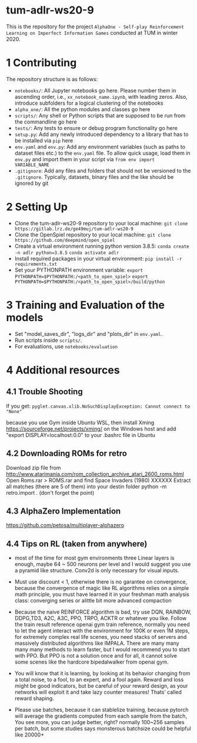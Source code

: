 # tum-adlr-ws20-9
This is the repository for the project `AlphaOne - Self-play Reinforcement Learning on Imperfect Information Games` conducted at TUM in winter 2020.

# 1 Contributing
The repository structure is as follows:
 * `notebooks/`: All Jupyter notebooks go here. Please number them in ascending order, i.e., `xx_notebook_name.ipynb`, with leading zeros. Also, introduce subfolders for a logical clustering of the notebooks
 * `alpha_one/`: All the python modules and classes go here
 * `scripts/`: Any shell or Python scripts that are supposed to be run from the commandline go here
 * `tests/`: Any tests to ensure or debug program functionality go here  
 * `setup.py`: Add any newly introduced dependency to a library that has to be installed via `pip` here
 * `env.yaml` and `env.py`: Add any environment variables (such as paths to dataset files etc.) to the `env.yaml` file. To allow quick usage, load them in `env.py` and import them in your script via `from env import VARIABLE_NAME`
 * `.gitignore`: Add any files and folders that should not be versioned to the `.gitignore`. Typically, datasets, binary files and the like should be ignored by git

# 2 Setting Up
* Clone the tum-adlr-ws20-9 repository to your local machine:
`git clone https://gitlab.lrz.de/ge49muj/tum-adlr-ws20-9`
* Clone the OpenSpiel repository to your local machine:
`git clone https://github.com/deepmind/open_spiel`
* Create a virtual environment running python version 3.8.5:
`conda create -n adlr python=3.8.5`
`conda activate adlr`
* Install required packages in your virtual environment:
`pip install -r requirements.txt`
* Set your PYTHONPATH environment variable:
`export PYTHONPATH=$PYTHONPATH:/<path_to_open_spiel>`
`export PYTHONPATH=$PYTHONPATH:/<path_to_open_spiel>/build/python`

# 3 Training and Evaluation of the models

* Set "model_saves_dir", "logs_dir" and "plots_dir" in `env.yaml`.
* Run scripts inside `scripts/`.
* For evaluations, use `notebooks/evaluation` 

# 4 Additional resources
## 4.1 Trouble Shooting

If you get:
`pyglet.canvas.xlib.NoSuchDisplayException: Cannot connect to "None"`

because you use Gym inside Ubuntu WSL, then install Xming https://sourceforge.net/projects/xming/ on the Windows host and add "export DISPLAY=localhost:0.0" to your .bashrc file in Ubuntu


## 4.2 Downloading ROMs for retro

Download zip file from http://www.atarimania.com/rom_collection_archive_atari_2600_roms.html
Open Roms.rar > ROMS.rar and find Space Invaders (1980) XXXXXX
Extract all matches (there are 5 of them) into your destin folder
python -m retro.import . (don't forget the point)

## 4.3 AlphaZero Implementation

https://github.com/petosa/multiplayer-alphazero

## 4.4 Tips on RL (taken from anywhere)
 * most of the time for most gym environments three Linear layers is enough, maybe 64 ~ 500 neurons per level and I would suggest you use a pyramid like structure. Conv2d is only necessary for visual inputs.

 * Must use discount < 1, otherwise there is no garantee on convergence, because the convergence of magic like RL algorithms relies on a simple math principle, you must have learned it in your freshman math analysis class: converging series or alittle bit more advanced compaction

 * Because the naive REINFORCE algorithm is bad, try use DQN, RAINBOW, DDPG,TD3, A2C, A3C, PPO, TRPO, ACKTR or whatever you like. Follow the train result reference openai gym train reference, normally you need to let the agent interact with the environment for 100K or even 1M steps, for extremely complex real life scenes, you need stacks of servers and massively distributed algorithms like IMPALA. There are many many many many methods to learn faster, but I would recommend you to start with PPO. But PPO is not a solution once and for all, it cannot solve some scenes like the hardcore bipedalwalker from openai gym.

 * You will know that it is learning, by looking at its behavior changing from a total noise, to a fool, to an expert, and a fool again. Reward and loss might be good indicators, but be careful of your reward design, as your networks will exploit it and take lazy counter measures! Thats’ called reward shaping.

 * Please use batches, because it can stablelize training, because pytorch will average the gradients computed from each sample from the batch, You see more, you can judge better, right? normally 100~256 samples per batch, but some studies says monsterous batchsize could be helpful like 20000+
